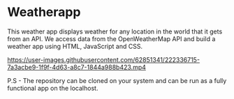 # Weatherapp

This weather app displays weather for any location in the world that it gets from an API. We access data 
from the OpenWeatherMap API and build a weather app using HTML, JavaScript and CSS.

https://user-images.githubusercontent.com/62851341/222336715-7a3acbe9-1f9f-4d63-a8c7-1844a988b423.mp4


P.S - The repository can be cloned on your system and can be run as a fully functional app on the localhost.
